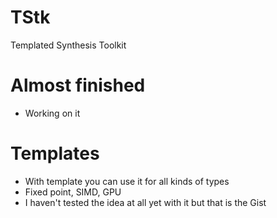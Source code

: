 # TStk
Templated Synthesis Toolkit

# Almost finished
* Working on it
 
# Templates
* With template you can use it for all kinds of types
* Fixed point, SIMD, GPU
* I haven't tested the idea at all yet with it but that is the Gist
